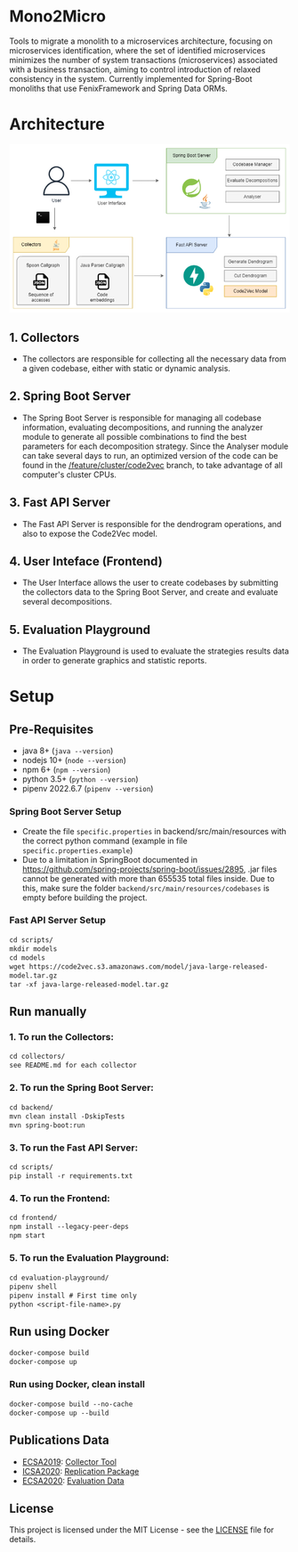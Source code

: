 # Mono2Micro

Tools to migrate a monolith to a microservices architecture, focusing on microservices identification, where the set of identified microservices minimizes the number of system transactions (microservices) associated with a business transaction, aiming to control introduction of relaxed consistency in the system. Currently implemented for Spring-Boot monoliths that use FenixFramework and Spring Data ORMs.

# Architecture

![Architecture](./images/Architecture.png)

## 1. Collectors

 - The collectors are responsible for collecting all the necessary data from a given codebase, either with static or dynamic analysis.

## 2. Spring Boot Server

 - The Spring Boot Server is responsible for managing all codebase information, evaluating decompositions, and running the analyzer module to generate all possible combinations to find the best parameters for each decomposition strategy. Since the Analyser module can take several days to run, an optimized version of the code can be found in the [/feature/cluster/code2vec](https://github.com/socialsoftware/mono2micro/tree/feature/cluster/code2vec) branch, to take advantage of all computer's cluster CPUs.

## 3. Fast API Server

 - The Fast API Server is responsible for the dendrogram operations, and also to expose the Code2Vec model.

## 4. User Inteface (Frontend)

 - The User Interface allows the user to create codebases by submitting the collectors data to the Spring Boot Server, and create and evaluate several decompositions.

## 5. Evaluation Playground

 - The Evaluation Playground is used to evaluate the strategies results data in order to generate graphics and statistic reports.


# Setup

## Pre-Requisites

- java 8+     (```java --version```)
- nodejs 10+  (```node --version```)
- npm 6+      (```npm --version```)
- python 3.5+ (```python --version```)
- pipenv 2022.6.7 (```pipenv --version```)

### Spring Boot Server Setup
- Create the file ```specific.properties``` in backend/src/main/resources with the correct python command (example in file ```specific.properties.example```)
- Due to a limitation in SpringBoot documented in https://github.com/spring-projects/spring-boot/issues/2895, .jar files cannot be generated with more than 655535 total files inside. Due to this, make sure the folder ```backend/src/main/resources/codebases``` is empty before building the project.

### Fast API Server Setup

	cd scripts/
	mkdir models
	cd models
	wget https://code2vec.s3.amazonaws.com/model/java-large-released-model.tar.gz
	tar -xf java-large-released-model.tar.gz

## Run manually

### 1. To run the Collectors:

	cd collectors/
	see README.md for each collector

### 2. To run the Spring Boot Server:
	
	cd backend/
	mvn clean install -DskipTests
	mvn spring-boot:run

### 3. To run the Fast API Server:
	
	cd scripts/
	pip install -r requirements.txt

### 4. To run the Frontend:

	cd frontend/
	npm install --legacy-peer-deps
	npm start

### 5. To run the Evaluation Playground:

	cd evaluation-playground/
	pipenv shell
	pipenv install # First time only
	python <script-file-name>.py

## Run using Docker

	docker-compose build
	docker-compose up

### Run using Docker, clean install

	docker-compose build --no-cache
	docker-compose up --build


## Publications Data
- [ECSA2019](https://doi.org/10.1007/978-3-030-29983-5_3): [Collector Tool](https://github.com/socialsoftware/mono2micro/tree/master/collectors/java-callgraph)
- [ICSA2020](https://doi.org/10.1109/ICSA47634.2020.00024): [Replication Package](https://github.com/socialsoftware/mono2micro/tree/master/data/icsa2020)
- [ECSA2020](https://doi.org/10.1007/978-3-030-58923-3_3): [Evaluation Data](https://github.com/socialsoftware/mono2micro/tree/master/data/ecsa2020/evaluation)

## License
This project is licensed under the MIT License - see the [LICENSE](https://github.com/socialsoftware/mono2micro/blob/master/LICENSE) file for details.
